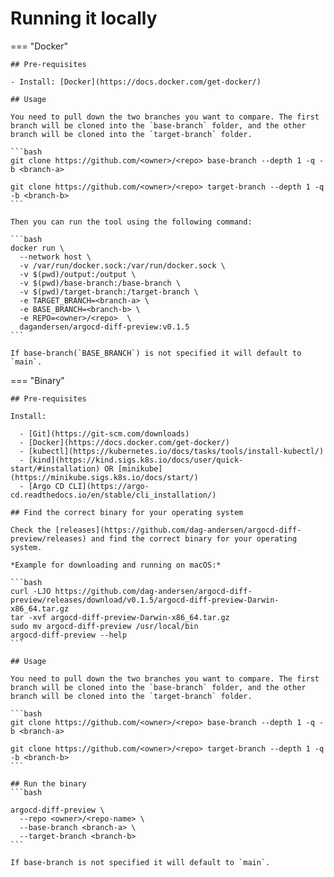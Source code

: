 # Running it locally

=== "Docker"

    ## Pre-requisites

    - Install: [Docker](https://docs.docker.com/get-docker/)

    ## Usage

    You need to pull down the two branches you want to compare. The first branch will be cloned into the `base-branch` folder, and the other branch will be cloned into the `target-branch` folder.

    ```bash
    git clone https://github.com/<owner>/<repo> base-branch --depth 1 -q -b <branch-a>

    git clone https://github.com/<owner>/<repo> target-branch --depth 1 -q -b <branch-b>
    ```

    Then you can run the tool using the following command:

    ```bash
    docker run \
      --network host \
      -v /var/run/docker.sock:/var/run/docker.sock \
      -v $(pwd)/output:/output \
      -v $(pwd)/base-branch:/base-branch \
      -v $(pwd)/target-branch:/target-branch \
      -e TARGET_BRANCH=<branch-a> \
      -e BASE_BRANCH=<branch-b> \
      -e REPO=<owner>/<repo>  \
      dagandersen/argocd-diff-preview:v0.1.5
    ```

    If base-branch(`BASE_BRANCH`) is not specified it will default to `main`.

=== "Binary"

    ## Pre-requisites

    Install:

      - [Git](https://git-scm.com/downloads)
      - [Docker](https://docs.docker.com/get-docker/)
      - [kubectl](https://kubernetes.io/docs/tasks/tools/install-kubectl/)
      - [kind](https://kind.sigs.k8s.io/docs/user/quick-start/#installation) OR [minikube](https://minikube.sigs.k8s.io/docs/start/)
      - [Argo CD CLI](https://argo-cd.readthedocs.io/en/stable/cli_installation/)

    ## Find the correct binary for your operating system

    Check the [releases](https://github.com/dag-andersen/argocd-diff-preview/releases) and find the correct binary for your operating system.

    *Example for downloading and running on macOS:*

    ```bash
    curl -LJO https://github.com/dag-andersen/argocd-diff-preview/releases/download/v0.1.5/argocd-diff-preview-Darwin-x86_64.tar.gz
    tar -xvf argocd-diff-preview-Darwin-x86_64.tar.gz
    sudo mv argocd-diff-preview /usr/local/bin
    argocd-diff-preview --help
    ```

    ## Usage

    You need to pull down the two branches you want to compare. The first branch will be cloned into the `base-branch` folder, and the other branch will be cloned into the `target-branch` folder.

    ```bash
    git clone https://github.com/<owner>/<repo> base-branch --depth 1 -q -b <branch-a>

    git clone https://github.com/<owner>/<repo> target-branch --depth 1 -q -b <branch-b>
    ```

    ## Run the binary
    ```bash

    argocd-diff-preview \
      --repo <owner>/<repo-name> \
      --base-branch <branch-a> \
      --target-branch <branch-b>
    ```

    If base-branch is not specified it will default to `main`.

<!-- 
=== "Source"

    ## Pre-requisites

    Install:

    - [Git](https://git-scm.com/downloads)
    - [Docker](https://docs.docker.com/get-docker/)
    - [kubectl](https://kubernetes.io/docs/tasks/tools/install-kubectl/)
    - [kind](https://kind.sigs.k8s.io/docs/user/quick-start/#installation) OR [minikube](https://minikube.sigs.k8s.io/docs/start/)
    - [Argo CD CLI](https://argo-cd.readthedocs.io/en/stable/cli_installation/)
    - [Rust](https://www.rust-lang.org/tools/install)

    ## Clone the repository

    ```bash
    git clone https://github.com/dag-andersen/argocd-diff-preview
    cd argocd-diff-preview
    cargo run -- --help
    ```

    ## Usage

    You need to pull down the two branches you want to compare. The first branch will be cloned into the `base-branch` folder, and the other branch will be cloned into the `target-branch` folder.

    ```bash
    git clone https://github.com/<owner>/<repo> base-branch --depth 1 -q -b <branch-a>

    git clone https://github.com/<owner>/<repo> target-branch --depth 1 -q -b <branch-b>
    ```

    ## Run the code

    ```bash
    cargo run -- \
      --repo <owner>/<repo-name> \
      --base-branch <branch-a> \
      --target-branch <branch-b>
    ```

    If base-branch is not specified it will default to `main`.
 -->
